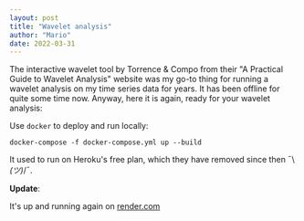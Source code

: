 ```yaml
---
layout: post
title: "Wavelet analysis"
author: "Mario"
date: 2022-03-31
---
```


The interactive wavelet tool by Torrence & Compo from their "A Practical Guide to Wavelet Analysis" website was my go-to thing for running a wavelet analysis on my time series data for years.
It has been offline for quite some time now.
Anyway, here it is again, ready for your wavelet analysis:

Use `docker` to deploy and run locally:

```
docker-compose -f docker-compose.yml up --build
```

It used to run on Heroku's free plan, which they have removed since then ¯\\_(ツ)_/¯.

**Update**:

It's up and running again on [render.com](https://wavelet-analysis.onrender.com/)
